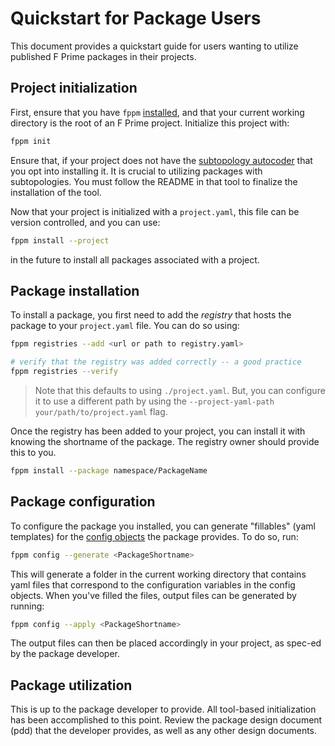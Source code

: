 # Quickstart for Package Users

This document provides a quickstart guide for users wanting to utilize published F Prime packages in their projects.

## Project initialization

First, ensure that you have `fppm` [installed](../README.md), and that your current working directory is the root of an F Prime project. Initialize this project with:

```bash
fppm init
```

Ensure that, if your project does not have the [subtopology autocoder](https://github.com/mosa11aei/fprime-subtopology-tool) that you opt into installing it. It is crucial to utilizing packages with subtopologies. You must follow the README in that tool to finalize the installation of the tool.

Now that your project is initialized with a `project.yaml`, this file can be version controlled, and you can use:

```bash
fppm install --project
```

in the future to install all packages associated with a project.

## Package installation

To install a package, you first need to add the *registry* that hosts the package to your `project.yaml` file. You can do so using:

```bash
fppm registries --add <url or path to registry.yaml>

# verify that the registry was added correctly -- a good practice
fppm registries --verify
```

> Note that this defaults to using `./project.yaml`. But, you can configure it to use a different path by using the `--project-yaml-path your/path/to/project.yaml` flag.

Once the registry has been added to your project, you can install it with knowing the shortname of the package. The registry owner should provide this to you.

```bash
fppm install --package namespace/PackageName
```

## Package configuration

To configure the package you installed, you can generate "fillables" (yaml templates) for the [config objects](./ConfigObjects.md) the package provides. To do so, run:

```bash
fppm config --generate <PackageShortname>
```

This will generate a folder in the current working directory that contains yaml files that correspond to the configuration variables in the config objects. When you've filled the files, output files can be generated by running:

```bash
fppm config --apply <PackageShortname>
```

The output files can then be placed accordingly in your project, as spec-ed by the package developer.

## Package utilization

This is up to the package developer to provide. All tool-based initialization has been accomplished to this point. Review the package design document (pdd) that the developer provides, as well as any other design documents.
